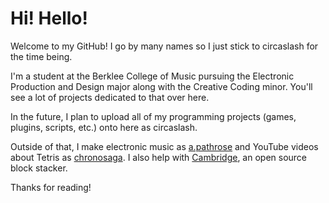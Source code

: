 # Hi! Hello!

Welcome to my GitHub! I go by many names so I just stick to circaslash for the time being.

I'm a student at the Berklee College of Music pursuing the Electronic Production and Design major along with the Creative Coding minor. You'll see a lot of projects dedicated to that over here. 

In the future, I plan to upload all of my programming projects (games, plugins, scripts, etc.) onto here as circaslash.

Outside of that, I make electronic music as [a.pathrose](https://soundcloud.com/apathrose) and YouTube videos about Tetris as [chronosaga](https://www.youtube.com/chronosaga). I also help with [Cambridge](https://github.com/cambridge-stacker/cambridge), an open source block stacker.

Thanks for reading!

